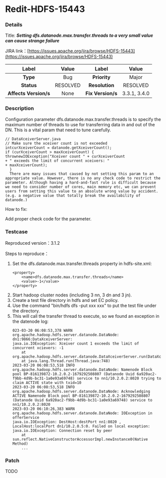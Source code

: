 # Redit-HDFS-15443

### Details

Title: ***Setting dfs.datanode.max.transfer.threads to a very small value can cause strange failure***

JIRA link：[https://issues.apache.org/jira/browse/HDFS-15443](https://issues.apache.org/jira/browse/HDFS-15443)

|         Label         |  Value   |       Label       |    Value     |
|:---------------------:|:--------:|:-----------------:|:------------:|
|       **Type**        |   Bug    |   **Priority**    |    Major     |
|      **Status**       | RESOLVED |  **Resolution**   |   RESOLVED   |
| **Affects Version/s** |   None   | **Fix Version/s** | 3.3.1, 3.4.0 |

### Description

Configuration parameter dfs.datanode.max.transfer.threads is to specify the maximum number of threads to use for transferring data in and out of the DN. This is a vital param that need to tune carefully.

```
// DataXceiverServer.java
// Make sure the xceiver count is not exceeded
intcurXceiverCount = datanode.getXceiverCount();
if (curXceiverCount > maxXceiverCount) {
thrownewIOException("Xceiver count " + curXceiverCount
+ " exceeds the limit of concurrent xceivers: "
+ maxXceiverCount);
  }
  There are many issues that caused by not setting this param to an appropriate value. However, there is no any check code to restrict the parameter. Although having a hard-and-fast rule is difficult because we need to consider number of cores, main memory etc, we can prevent users from setting this value to an absolute wrong value by accident. (e.g. a negative value that totally break the availability of datanode.)

```

How to fix:

Add proper check code for the parameter.

### Testcase

Reproduced version：3.1.2

Steps to reproduce：
1. Set the dfs.datanode.max.transfer.threads property in hdfs-site.xml:
    ```
    <property>
        <name>dfs.datanode.max.transfer.threads</name>
        <value>-1</value>
    </property>
    ```
2. Start hadoop cluster nodes (including 3 nn, 3 dn and 3 jn).
3. Create a test file directory in hdfs and set EC policy.
4. Use the command "bin/hdfs dfs -put xxx xxx" to put the test file under the directory.
5. This will call the transfer thread to execute, so we found an exception in the datenode log:
    ```
    023-03-20 06:08:53,378 WARN org.apache.hadoop.hdfs.server.datanode.DataNode: dn1:9866:DataXceiverServer: 
    java.io.IOException: Xceiver count 1 exceeds the limit of concurrent xcievers: -1
        at org.apache.hadoop.hdfs.server.datanode.DataXceiverServer.run(DataXceiverServer.java:150)
        at java.lang.Thread.run(Thread.java:748)
    2023-03-20 06:08:53,518 INFO org.apache.hadoop.hdfs.server.datanode.DataNode: Namenode Block pool BP-816139872-10.2.0.2-1679292508807 (Datanode Uuid 6a920ac2-f9bb-4d9b-bc31-1a0e93a69748) service to nn1/10.2.0.2:8020 trying to claim ACTIVE state with txid=10
    2023-03-20 06:08:53,518 INFO org.apache.hadoop.hdfs.server.datanode.DataNode: Acknowledging ACTIVE Namenode Block pool BP-816139872-10.2.0.2-1679292508807 (Datanode Uuid 6a920ac2-f9bb-4d9b-bc31-1a0e93a69748) service to nn1/10.2.0.2:8020
    2023-03-20 06:10:26,383 WARN org.apache.hadoop.hdfs.server.datanode.DataNode: IOException in offerService
    java.io.IOException: DestHost:destPort nn1:8020 , LocalHost:localPort dn1/10.2.0.5:0. Failed on local exception: java.io.IOException: Connection reset by peer
        at sun.reflect.NativeConstructorAccessorImpl.newInstance0(Native Method)
        ...
    ```

### Patch 

TODO

